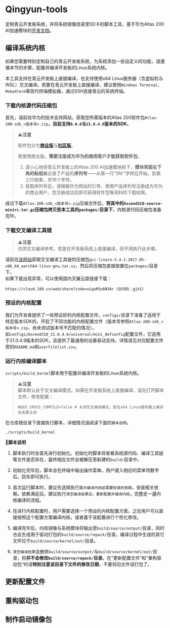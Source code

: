 # Qingyun-tools
定制青云开发板系统，并将系统镜像烧录至SD卡的脚本工具，基于华为Atlas 200 AI加速模块的[开发文档](https://support.huawei.com/enterprise/zh/doc/EDOC1100235020)。

## 编译系统内核
如果您需要特别定制自己的青云开发板系统，为系统添加一些自定义的功能，请遵循本节的步骤，配置并编译开发板的Linux系统内核。

本工具支持在青云开发板上直接编译，也支持使用x64 Linux服务器（含虚拟机与WSL）交叉编译。若要在青云开发板上直接编译，建议使用`Windows Terminal`、`MobaXterm`等现代终端模拟器，通过SSH连接青云的系统终端。

### 下载内核源代码压缩包
首先，请前往华为的技术支持网站，获取您所需版本的Atlas 200软件包`Atlas-200-sdk_<版本号>.zip`。**目前支持`6.0.0`与`21.0.4.9`版本的SDK**。

> **⚠️注意**
> 
> 软件包分为[**商业版**](https://support.huawei.com/enterprise/zh/ascend-computing/atlas-200-pid-23464086/software)与[**社区版**](https://www.hiascend.com/zh/hardware/firmware-drivers/community?product=1&model=4)。
> 
> 若使用商业版，**需要注册成为华为的商用客户才能获取软件包**。
> 1. 请小心地将青云开发板上的Atlas 200 AI加速模块拆下，**模块背面右下角的贴纸处**记录了产品的**序列号**——从第一行“SN:”字样后开始，到第三行结束，共16个字符。
> 2. 获取序列号后，请根据华为网站的引导，使用产品序列号注册成为华为的商业用户。您注册成功后即可获得软件包等资料的下载权限。

成功下载`Atlas-200-sdk_<版本号>.zip`压缩文件后，**将其中的`Ascend310-source-minirc.tar.gz`压缩包拷贝到本工具的`packages/`目录下**，内核源代码压缩包准备完毕。

### 下载交叉编译工具链
> **⚠️注意**  
> 仅供交叉编译参考。若是在开发板系统上直接编译，则不用执行此步骤。

请前往[该网站](http://releases.linaro.org/components/toolchain/binaries/5.4-2017.05/aarch64-linux-gnu/gcc-linaro-5.4.1-2017.05-x86_64_aarch64-linux-gnu.tar.xz)获取交叉编译工具链的压缩包`gcc-linaro-5.4.1-2017.05-x86_64_aarch64-linux-gnu.tar.xz`，然后将压缩包直接放置在`packages/`目录下。  
如果下载出现异常，可以使用国内天翼云盘链接下载：
```
https://cloud.189.cn/web/share?code=niquM3u6N3Ar（访问码：gjk1）
```

### 预设的内核配置
我们为开发者提供了一些预设好的内核配置文件。`configs/`目录下准备了适用于特定版本SDK的，开启了不同功能的内核配置文件（版本号参照`Atlas-200-sdk_<版本号>.zip`，尚未测试版本号不匹配的情况）。  
如`configs/Ascend310_21.0.4.9/universal/mini_defconfig`配置文件，它适用于21.0.4.9版本的SDK，且提供了最通用的设备驱动支持。详情请见对应配置文件旁的`README.md`和`userfilelist.csv`。

### 运行内核编译脚本
`scripts/build_kernel`脚本用于配置并编译开发板的Linux系统内核。

> **⚠️注意**  
> 脚本默认处于交叉编译模式。如需在开发板系统上直接编译，请先打开脚本文件，修改配置：
> ```
> NEED_CROSS_COMPILE=false # 关闭交叉编译模式。若在x64 Linux服务器上编译则无需关闭
> ```

在仓库根目录下直接执行脚本，详细情况请阅读下面的`脚本说明`。
```
./scripts/build_kernel
```

**📘脚本说明**
1. 脚本执行时会首先进行初始化。初始化时脚本将查看系统源代码、编译工具链等文件是否存在，最终相应文件会被解压至新建的`build/`目录中。

1. 初始化完毕后，脚本会在终端中输出操作菜单。用户键入相应的菜单项数字后，回车即可执行。

1. 首次运行脚本时，建议先选择执行`展示编译内核前需要安装的依赖`，安装相关依赖。依赖满足后，建议执行`清空编译结果后，重新配置并编译内核`，完整走一遍内核编译的流程。

1. 在进行内核配置时，用户需要选择一个预设的内核配置方案。之后用户可以直接按照这个配置方案编译内核，或者基于该配置进行个性化修改。

1. 编译完毕后，内核镜像与系统模块将输出至`build/source/output/`目录，同时也会生成用于驱动打包的`build/source/repack/`目录。编译过程中生成的其它文件位于`build/source/kernel/out/`目录。

1. `清空编译结果`会删除`build/source/output/`与`build/source/kernel/out/`目录，但**并不会修改`build/source/repack/`目录**。在“更新配置文件”和“重构驱动包”时请**特别注意该目录下文件的修改日期**，不要将旧文件误打包了。


## 更新配置文件
## 重构驱动包
## 制作启动镜像包
